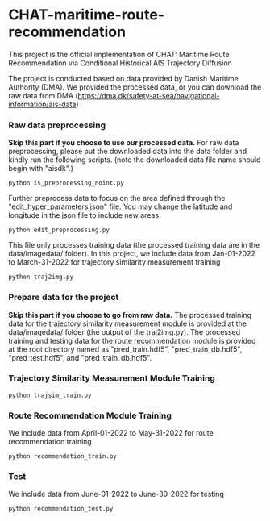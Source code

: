 # CHAT-maritime-route-recommendation
This project is the official implementation of CHAT: Maritime Route Recommendation via Conditional Historical AIS Trajectory Diffusion

The project is conducted based on data provided by Danish Maritime Authority (DMA). We provided the processed data, or you can download the raw data from DMA (https://dma.dk/safety-at-sea/navigational-information/ais-data)


### Raw data preprocessing
**Skip this part if you choose to use our processed data.** For raw data preprocessing, please put the downloaded data into the data folder and kindly run the following scripts. (note the downloaded data file name should begin with "aisdk".)

````
python is_preprocessing_noint.py  
````

Further preprocess data to focus on the area defined through the "edit_hyper_parameters.json" file. You may change the latitude and longitude in the json file to include new areas
````
python edit_preprocessing.py  
````

This file only processes training data (the processed training data are in the data/imagedata/ folder). In this project, we include data from Jan-01-2022 to March-31-2022 for trajectory similarity measurement training
````
python traj2img.py 
````


### Prepare data for the project
**Skip this part if you choose to go from raw data.**  The processed training data for the trajectory similarity measurement module is provided at the data/imagedata/ folder (the output of the traj2img.py). The processed training and testing data for the route recommendation module is provided at the root directory named as "pred_train.hdf5", "pred_train_db.hdf5", "pred_test.hdf5", and "pred_train_db.hdf5".


### Trajectory Similarity Measurement Module Training
````
python trajsim_train.py
````


### Route Recommendation Module Training
We include data from April-01-2022 to May-31-2022 for route recommendation training
````
python recommendation_train.py
````

### Test
We include data from June-01-2022 to June-30-2022 for testing
````
python recommendation_test.py  
````
